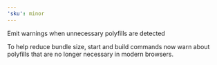 ```yaml
---
'sku': minor
---
```


Emit warnings when unnecessary polyfills are detected

To help reduce bundle size, start and build commands now warn about polyfills that are no longer necessary in modern browsers.